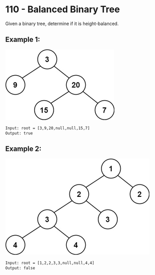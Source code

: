 # 110 - Balanced Binary Tree

Given a binary tree, determine if it is 
height-balanced.

## Example 1:
![alt text](imgs/110_tree.jpg)
```
Input: root = [3,9,20,null,null,15,7]
Output: true
```

## Example 2:
![alt text](imgs/110_tree2.jpg)
```
Input: root = [1,2,2,3,3,null,null,4,4]
Output: false
```